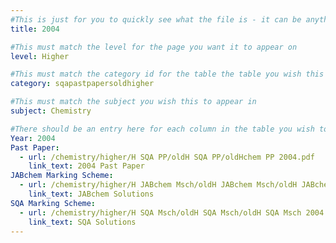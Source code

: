```yaml
---
#This is just for you to quickly see what the file is - it can be anything you want
title: 2004

#This must match the level for the page you want it to appear on
level: Higher

#This must match the category id for the table the table you wish this to appear in
category: sqapastpapersoldhigher

#This must match the subject you wish this to appear in
subject: Chemistry

#There should be an entry here for each column in the table you wish to populate:
Year: 2004
Past Paper: 
  - url: /chemistry/higher/H SQA PP/oldH SQA PP/oldHchem PP 2004.pdf
    link_text: 2004 Past Paper
JABchem Marking Scheme:
  - url: /chemistry/higher/H JABchem Msch/oldH JABchem Msch/oldH JABchem Msch 2004.pdf
    link_text: JABchem Solutions
SQA Marking Scheme:
  - url: /chemistry/higher/H SQA Msch/oldH SQA Msch/oldH SQA Msch 2004.pdf
    link_text: SQA Solutions
---
```

